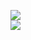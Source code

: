 [![](https://img.shields.io/badge/Made%20With-Github%20Spray-lightgrey.svg?style=for-the-badge&logo=github)](https://github.com/Annihil/github-spray#11006)  
[![](https://i.imgur.com/2DrTn0Z.gif)](https://github.com/Annihil/github-spray)